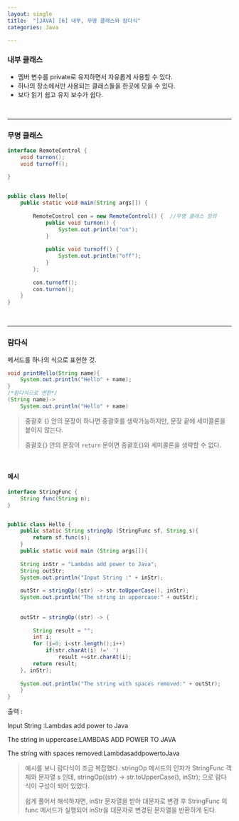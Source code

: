 ```yaml
---
layout: single
title:  "[JAVA] [6] 내부, 무명 클래스와 람다식"
categories: Java

---
```




### 내부 클래스

- 멤버 변수를 private로 유지하면서 자유롭게 사용할 수 있다.
- 하나의 장소에서만 사용되는 클래스들을 한곳에 모을 수 있다.
- 보다 읽기 쉽고 유지 보수가 쉽다.

<br/>

<hr/>

### 무명 클래스

```java
interface RemoteControl {
	void turnon();
	void turnoff();
	
}


public class Hello{   
	public static void main(String args[]) {
		
		RemoteControl con = new RemoteControl() {  //무명 클래스 정의
			public void turnon() {
				System.out.println("on");
			}
			
			public void turnoff() {
				System.out.println("off");
			}
		};
		
		con.turnoff();
		con.turnon();
	}
}
```

<br/>

<hr/>

### 람다식

메서드를 하나의 식으로 표현한 것.

``` java
void printHello(String name){
    System.out.println("Hello" + name);
}
/*람다식으로 변환*/
(String name)->
    System.out.println("Hello" + name)
```

> 중괄호 {} 안의 문장이 하나면 중괄호를 생략가능하지만, 문장 끝에 세미콜론을 붙이지 않는다.
>
> 중괄호{} 안의 문장이 `return` 문이면 중괄호{}와 세미콜론을 생략할 수 없다.

<br/>

#### 예시

```java
interface StringFunc {
    String func(String n);
}


public class Hello {
    public static String stringOp (StringFunc sf, String s){
        return sf.func(s);
    }
    public static void main (String args[]){
    
    String inStr = "Lambdas add power to Java";
    String outStr;
    System.out.println("Input String :" + inStr);
    
    outStr = stringOp((str) -> str.toUpperCase(), inStr);
    System.out.println("The string in uppercase:" + outStr);
    
    
    outStr = stringOp((str) -> {
  
    	String result = "";
    	int i;
    	for (i=0; i<str.length();i++)
    		if(str.charAt(i) !=' ')
    			result +=str.charAt(i);
    	return result;
    }, inStr);
    
    System.out.println("The string with spaces removed:" + outStr);
    }
}
```

출력 :

Input String :Lambdas add power to Java

The string in uppercase:LAMBDAS ADD POWER TO JAVA

The string with spaces removed:LambdasaddpowertoJava

>예시를 보니 람다식이 조금 복잡했다. stringOp 메서드의 인자가 StringFunc 객체와 문자열 s 인데, stringOp((str) -> str.toUpperCase(), inStr); 으로 람다식이 구성이 되어 있었다. 
>
>쉽게 풀어서 해석하자면, inStr 문자열을 받아 대문자로 변경 후 StringFunc 의 func 메서드가 실행되어 inStr을 대문자로 변경된 문자열을 반환하게 된다.
